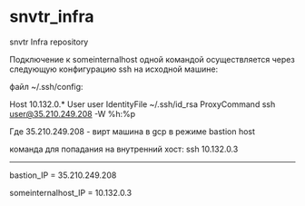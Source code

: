 # snvtr_infra
snvtr Infra repository

Подключение к someinternalhost одной командой осуществляется через следующую конфигурацию ssh на исходной машине:

файл ~/.ssh/config:

Host 10.132.0.*
    User user
    IdentityFile ~/.ssh/id_rsa
    ProxyCommand ssh user@35.210.249.208 -W %h:%p

Где 35.210.249.208 - вирт машина в gcp в режиме bastion host 

команда для попадания на внутренний хост: ssh 10.132.0.3

---
bastion_IP = 35.210.249.208

someinternalhost_IP = 10.132.0.3
